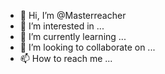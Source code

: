 - 👋 Hi, I’m @Masterreacher
- 👀 I’m interested in ...
- 🌱 I’m currently learning ...
- 💞️ I’m looking to collaborate on ...
- 📫 How to reach me ...

<!---
Masterreacher/Masterreacher is a ✨ special ✨ repository because its `README.md` (this file) appears on your GitHub profile.
You can click the Preview link to take a look at your changes.
--->
